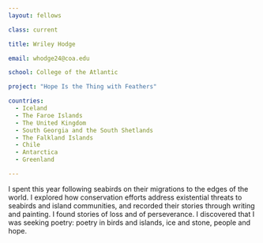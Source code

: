```yaml
---
layout: fellows

class: current

title: Wriley Hodge

email: whodge24@coa.edu

school: College of the Atlantic

project: "Hope Is the Thing with Feathers"

countries:
  - Iceland
  - The Faroe Islands
  - The United Kingdom
  - South Georgia and the South Shetlands
  - The Falkland Islands
  - Chile
  - Antarctica
  - Greenland

---
```


I spent this year following seabirds on their migrations to the edges of the world. I explored how conservation efforts address existential threats to seabirds and island communities, and recorded their stories through writing and painting. I found stories of loss and of perseverance. I discovered that I was seeking poetry: poetry in birds and islands, ice and stone, people and hope.
